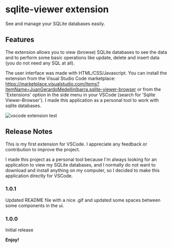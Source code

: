 # sqlite-viewer extension

See and manage your SQLite databases easily.

## Features

The extension allows you to view (browse) SQLite databases to see the data and to perform some basic operations like update, delete and insert data (you do not need any SQL at all).

The user interface was made with HTML/CSS/Javascript. You can install the extension from the Visual Studio Code marketplace: <https://marketplace.visualstudio.com/items?itemName=JuanGerardoMedellinIbarra.sqlite-viewer-browser>
or from the 'Extensions' option in the side menu in your VSCode (search for 'Sqlite Viewer-Browser'). I made this application as a personal tool to work with sqlite databases.

![vscode extension test](https://github.com/thegera4/sqlite-viewer/assets/84020433/abae20aa-1283-4047-9e26-80005812b95c)

## Release Notes

This is my first extension for VSCode. I appreciate any feedback or contribution to improve the project.

I made this project as a personal tool because I'm always looking for an application to view my SQLite databases, and I normally do not want to download and install anything on my computer, so I decided to make this application directly for VSCode.

### 1.0.1

Updated README file with a nice .gif and updated some spaces between some components in the ui.

### 1.0.0

Initial release

**Enjoy!**

